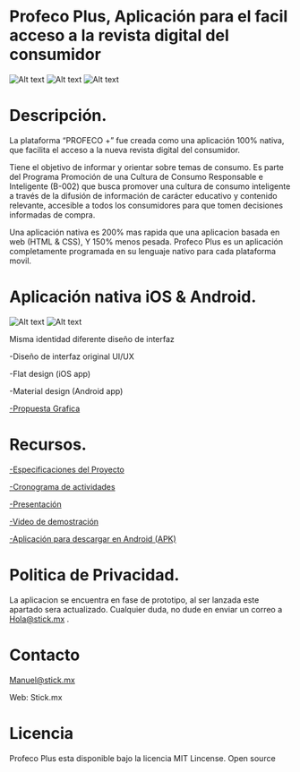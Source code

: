 # Profeco Plus, Aplicación para el facil acceso a la revista digital del consumidor

![Alt text](http://i68.tinypic.com/w19r0z.png)   ![Alt text](http://i64.tinypic.com/2zfvbqp.png)    ![Alt text](http://i68.tinypic.com/259v7dj.png)


# Descripción.

La plataforma “PROFECO +” fue creada como una aplicación 100% nativa, que facilita el acceso a la nueva revista digital del consumidor.

Tiene el objetivo de informar y orientar sobre temas de consumo. Es parte del Programa Promoción de una Cultura de Consumo Responsable e Inteligente (B-002) que busca promover una cultura de consumo inteligente a través de la difusión de información de carácter educativo y contenido relevante, accesible a todos los consumidores para que tomen decisiones informadas de compra.

Una aplicación nativa es 200% mas rapida que una aplicacion basada en web (HTML & CSS), Y 150% menos pesada.
Profeco Plus es un aplicación completamente programada en su lenguaje nativo para cada plataforma movil.

# Aplicación nativa iOS & Android.

![Alt text](http://i63.tinypic.com/jzx2t.png) ![Alt text](http://i67.tinypic.com/flax7b.png)

Misma identidad diferente diseño de interfaz

-Diseño de interfaz original UI/UX

-Flat design (iOS app)

-Material design (Android app)

[-Propuesta Grafica](https://drive.google.com/drive/folders/0B8CwadqbzajFb1BQM3NjTzhSYXM?usp=sharing)


# Recursos.


[-Especificaciones del Proyecto](https://www.dropbox.com/sh/qfxgpdqmuh2u6na/AAAIQT8xj-hyvYlT9BjL7v1Oa?dl=0)

[-Cronograma de actividades](https://www.dropbox.com/sh/m0daawrn68cq3qb/AACPNNmpSsn6THW-MTAKMZKra?dl=0)

[-Presentación](https://www.dropbox.com/sh/ihonxcxqezxc09d/AADjDtjBg6T85UbBfcFB0m9Wa?dl=0)

[-Video de demostración](https://www.youtube.com/watch?v=bAYu34fyihU)

[-Aplicación para descargar en Android (APK)](https://www.dropbox.com/s/341gfm2p25jmesz/app-release.apk?dl=0)


# Politica de Privacidad.

La aplicacion se encuentra en fase de prototipo, al ser lanzada este apartado sera actualizado.
Cualquier duda, no dude en enviar un correo a Hola@stick.mx .


# Contacto

Manuel@stick.mx

Web: Stick.mx


# Licencia 

Profeco Plus esta disponible bajo la licencia MIT Lincense.
Open source
